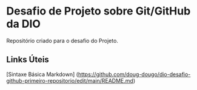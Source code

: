 # Desafio de Projeto sobre Git/GitHub da DIO
Repositório criado para o desafio do Projeto.

## Links Úteis
[Sintaxe Básica Markdown] (https://github.com/doug-dougo/dio-desafio-github-primeiro-repositorio/edit/main/README.md)
